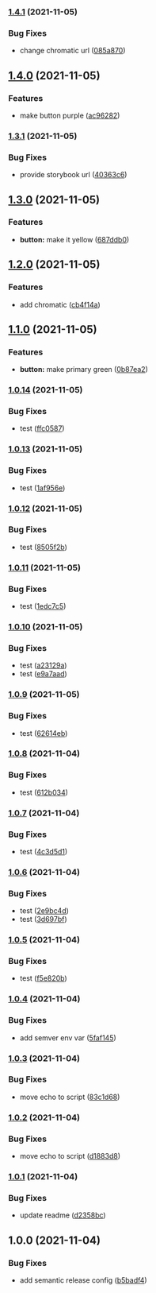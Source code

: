 ### [1.4.1](https://github.com/samtjoorg/github-actions-test/compare/v1.4.0...v1.4.1) (2021-11-05)


### Bug Fixes

* change chromatic url ([085a870](https://github.com/samtjoorg/github-actions-test/commit/085a87097a127652d46f7d937776c1a61a5aea3b))

## [1.4.0](https://github.com/samtjoorg/github-actions-test/compare/v1.3.1...v1.4.0) (2021-11-05)


### Features

* make button purple ([ac96282](https://github.com/samtjoorg/github-actions-test/commit/ac9628247a106a727a6de5fbfcff4839fed00554))

### [1.3.1](https://github.com/samtjoorg/github-actions-test/compare/v1.3.0...v1.3.1) (2021-11-05)


### Bug Fixes

* provide storybook url ([40363c6](https://github.com/samtjoorg/github-actions-test/commit/40363c66183cf104c89ae8f242695d869648d06e))

## [1.3.0](https://github.com/samtjoorg/github-actions-test/compare/v1.2.0...v1.3.0) (2021-11-05)


### Features

* **button:** make it yellow ([687ddb0](https://github.com/samtjoorg/github-actions-test/commit/687ddb0acd585961466fedb58810385ed0a6ff1b))

## [1.2.0](https://github.com/samtjoorg/github-actions-test/compare/v1.1.0...v1.2.0) (2021-11-05)


### Features

* add chromatic ([cb4f14a](https://github.com/samtjoorg/github-actions-test/commit/cb4f14ae77746fd6109e064c726e292919b630e7))

## [1.1.0](https://github.com/samtjoorg/github-actions-test/compare/v1.0.14...v1.1.0) (2021-11-05)


### Features

* **button:** make primary green ([0b87ea2](https://github.com/samtjoorg/github-actions-test/commit/0b87ea23c03358448725b0f0af9123e6365ad630))

### [1.0.14](https://github.com/samtjoorg/github-actions-test/compare/v1.0.13...v1.0.14) (2021-11-05)


### Bug Fixes

* test ([ffc0587](https://github.com/samtjoorg/github-actions-test/commit/ffc0587df168a9666b8ab903f5afed42f0f3b2be))

### [1.0.13](https://github.com/samtjoorg/github-actions-test/compare/v1.0.12...v1.0.13) (2021-11-05)


### Bug Fixes

* test ([1af956e](https://github.com/samtjoorg/github-actions-test/commit/1af956e8ab4ab237e1235c2515010ffe5b336605))

### [1.0.12](https://github.com/samtjoorg/github-actions-test/compare/v1.0.11...v1.0.12) (2021-11-05)


### Bug Fixes

* test ([8505f2b](https://github.com/samtjoorg/github-actions-test/commit/8505f2bfb10a20a7d8a98478afff1bffffe12800))

### [1.0.11](https://github.com/samtjoorg/github-actions-test/compare/v1.0.10...v1.0.11) (2021-11-05)


### Bug Fixes

* test ([1edc7c5](https://github.com/samtjoorg/github-actions-test/commit/1edc7c555c93780f0663aee99367349ed90ee4b7))

### [1.0.10](https://github.com/samtjoorg/github-actions-test/compare/v1.0.9...v1.0.10) (2021-11-05)


### Bug Fixes

* test ([a23129a](https://github.com/samtjoorg/github-actions-test/commit/a23129a859fed39b1fe8274402c19d0ba18c6516))
* test ([e9a7aad](https://github.com/samtjoorg/github-actions-test/commit/e9a7aad6a374162b3516f8dedd2612d24e1c21f8))

### [1.0.9](https://github.com/samtjoorg/github-actions-test/compare/v1.0.8...v1.0.9) (2021-11-05)


### Bug Fixes

* test ([62614eb](https://github.com/samtjoorg/github-actions-test/commit/62614ebf0fcef858edfcd4cc5ee65327e49902e5))

### [1.0.8](https://github.com/samtjoorg/github-actions-test/compare/v1.0.7...v1.0.8) (2021-11-04)


### Bug Fixes

* test ([612b034](https://github.com/samtjoorg/github-actions-test/commit/612b0348f91d7456528bb12240f6e7a638a4a508))

### [1.0.7](https://github.com/samtjoorg/github-actions-test/compare/v1.0.6...v1.0.7) (2021-11-04)


### Bug Fixes

* test ([4c3d5d1](https://github.com/samtjoorg/github-actions-test/commit/4c3d5d16879ab25fff5f15d94afdc53e5667086b))

### [1.0.6](https://github.com/samtjoorg/github-actions-test/compare/v1.0.5...v1.0.6) (2021-11-04)


### Bug Fixes

* test ([2e9bc4d](https://github.com/samtjoorg/github-actions-test/commit/2e9bc4df5c5d1a3fb775f0aef017e63990442475))
* test ([3d697bf](https://github.com/samtjoorg/github-actions-test/commit/3d697bff3ac81c03899aceb3024f7cab8ccdac4f))

### [1.0.5](https://github.com/samtjoorg/github-actions-test/compare/v1.0.4...v1.0.5) (2021-11-04)


### Bug Fixes

* test ([f5e820b](https://github.com/samtjoorg/github-actions-test/commit/f5e820b46a86e391fab955196958623b6577da4f))

### [1.0.4](https://github.com/samtjoorg/github-actions-test/compare/v1.0.3...v1.0.4) (2021-11-04)


### Bug Fixes

* add semver env var ([5faf145](https://github.com/samtjoorg/github-actions-test/commit/5faf145190b228ed090ce1507d3ee3a1d2d06c54))

### [1.0.3](https://github.com/samtjoorg/github-actions-test/compare/v1.0.2...v1.0.3) (2021-11-04)


### Bug Fixes

* move echo to script ([83c1d68](https://github.com/samtjoorg/github-actions-test/commit/83c1d683eb520208b85c989865dd8f5087df9ede))

### [1.0.2](https://github.com/samtjoorg/github-actions-test/compare/v1.0.1...v1.0.2) (2021-11-04)


### Bug Fixes

* move echo to script ([d1883d8](https://github.com/samtjoorg/github-actions-test/commit/d1883d84fe812bfaa5a1137ef3f32ea4f7e1c757))

### [1.0.1](https://github.com/samtjoorg/github-actions-test/compare/v1.0.0...v1.0.1) (2021-11-04)


### Bug Fixes

* update readme ([d2358bc](https://github.com/samtjoorg/github-actions-test/commit/d2358bce32703670aec59721d66bb0256f2e6023))

## 1.0.0 (2021-11-04)


### Bug Fixes

* add semantic release config ([b5badf4](https://github.com/samtjoorg/github-actions-test/commit/b5badf42bc0ac5231a098429cdf294ef2a3a646e))
